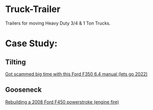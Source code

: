 # Truck-Trailer
Trailers for moving Heavy Duty 3/4 &amp; 1 Ton Trucks.

# Case Study:
## Tilting
[Got scammed big time with this Ford F350 6.4 manual (lets go 2022)](https://youtu.be/l9fb3_TK4VI)

## Gooseneck
[Rebuilding a 2008 Ford F450 powerstroke (engine fire)](https://youtu.be/pzU52Ll8UVo)
